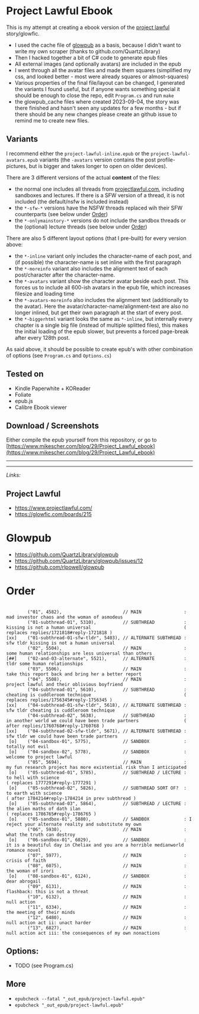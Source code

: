 
# Project Lawful Ebook

This is my attempt at creating a ebook version of the [project lawful](https://www.projectlawful.com/) story/glowfic.

 - I used the cache file of [glowpub](https://github.com/QuartzLibrary/glowpub) as a basis, 
   because I didn't want to write my own scraper (thanks to github.com/QuartzLibrary)
 - Then I hacked together a bit of C# code to generate epub files
 - All external images (and optionally avatars) are included in the epub
 - I went through all the avatar files and made them squares (simplified my css, and looked better - most were already squares or almost-squares)
 - Various properties of the final file/layout can be changed, I generated the variants I found useful, but if anyone wants something special it should be enough to close the repo, edit `Program.cs` and run `make` 
 - the glowpub_cache files where created 2023-09-04, the story was there finished and hasn't seen any updates for a few months - but if there should be any new changes please create an github issue to remind me to create new files.

## Variants

I recommend either the `project-lawful-inline.epub` or the `project-lawful-avatars.epub` variants
(the `-avatars` version contains the post profile-pictures, but is bigger and takes longer to open on older devices).

There are 3 different versions of the actual **content** of the files:
  - the normal one includes all threads from [projectlawful.com](https://www.projectlawful.com/), including sandboxes and lectures. If there is a SFW version of a thread, it is not included (the default/nsfw is included instead)
  - the `*-sfw-*` versions have the NSFW threads replaced wih their SFW counterparts (see below under [Order](#order))
  - the `*-onlymainstory-*` versions do not include the sandbox threads or the (optional) lecture threads (see below under [Order](#order))

There are also 5 different layout options (that I pre-built) for every version above:
  - the `*-inline` variant only includes the character-name of each post, and (if possible) the character-name is set inline with the first paragraph
  - the `*-moreinfo` variant also includes the alignment text of each post/character after the character-name.
  - the `*-avatars` variant show the character avatar beside each post. This forces us to include all 600-ish avatars in the epub file, which increases filesize and loading time
  - the `*-avatars-moreinfo` also includes the alignment text (additionally to the avatar). Here the avatar/character-name/alignment-text are also no longer inlined, but get their own paragraph at the start of every post.
  - the `*-biggerhtml` variant looks the same as `*-inline`, but internally every chapter is a single big file (instead of multiple splitted files), this makes the initial loading of the epub slower, but prevents a forced page-break after every 128th post.

As said above, it should be possible to create epub's with other combination of options (see `Program.cs` and `Options.cs`)

## Tested on

 - Kindle Paperwhite + KOReader
 - Foliate
 - epub.js
 - Calibre Ebook viewer

## Download / Screenshots

Either compile the epub yourself from this repository, or go to [https://www.mikescher.com/blog/29/Project_Lawful_ebook](https://www.mikescher.com/blog/29/Project_Lawful_ebook) 

----

----

*Links:*

## Project Lawful

 - https://www.projectlawful.com/
 - https://glowfic.com/boards/215

 # Glowpub

 - https://github.com/QuartzLibrary/glowpub
 - https://github.com/QuartzLibrary/glowpub/issues/12
 - https://github.com/rlpowell/glowpub

 # Order

~~~~~~~

        ("01", 4582),                       // MAIN                : mad investor chaos and the woman of asmodeus
        ("01-subthread-01", 5310),          // SUBTHREAD           : kissing is not a human universal                                   ( replaces replies/1721818#reply-1721818 )
[xx]    ("01-subthread-01-sfw-tldr", 5403), // ALTERNATE SUBTHREAD : sfw tldr kissing is not a human universal
        ("02", 5504),                       // MAIN                : some human relationships are less universal than others
[##]    ("02-and-03-alternate", 5521),      // ALTERNATE           : tldr some human relationships
        ("03", 5506),                       // MAIN                : take this report back and bring her a better report
        ("04", 5508),                       // MAIN                : project lawful and their oblivious boyfriend
        ("04-subthread-01", 5610),          // SUBTHREAD           : cheating is cuddleroom technique                                   ( replaces replies/1756345#reply-1756345 )
[xx]    ("04-subthread-01-sfw-tldr", 5618), // ALTERNATE SUBTHREAD : sfw tldr cheating is cuddleroom technique
        ("04-subthread-02", 5638),          // SUBTHREAD           : in another world we could have been trade partners                 ( after replies/1760768#reply-1760768 )
[xx]    ("04-subthread-02-sfw-tldr", 5671), // ALTERNATE SUBTHREAD : sfw tldr we could have been trade partners
 [o]    ("04-sandbox-01", 5775),            // SANDBOX             : totally not evil
 [o]    ("04-sandbox-02", 5778),            // SANDBOX             : welcome to project lawful
        ("05", 5694),                       // MAIN                : my fun research project has more existential risk than I anticipated
 [o]    ("05-subthread-01", 5785),          // SUBTHREAD / LECTURE : to hell with science                                                   ( replaces 1777291#reply-1777291 )
 [o]    ("05-subthread-02", 5826),          // SUBTHREAD SORT OF?  : to earth with science                                                  ( after 1784214#reply-1784214 in prev subthread )
 [o]    ("05-subthread-03", 5864),          // SUBTHREAD / LECTURE : the alien maths of dath ilan                                           ( replaces 1786765#reply-1786765 )
 [o]    ("05-sandbox-01", 5880),            // SANDBOX             : I reject your alternate reality and substitute my own
        ("06", 5930),                       // MAIN                : what the truth can destroy
 [o]    ("06-sandbox-01", 6029),            // SANDBOX             : it is a beautiful day in Cheliax and you are a horrible medianworld romance novel
        ("07", 5977),                       // MAIN                : crisis of faith
        ("08", 6075),                       // MAIN                : the woman of irori
 [o]    ("08-sandbox-01", 6124),            // SANDBOX             : dear abrogail
        ("09", 6131),                       // MAIN                : flashback: this is not a threat
        ("10", 6132),                       // MAIN                : null action
        ("11", 6334),                       // MAIN                : the meeting of their minds 
        ("12", 6480),                       // MAIN                : null action act ii: unact harder
        ("13", 6827),                       // MAIN                : null action act iii: the consequences of my own nonactions

~~~~~~~

## Options:

 - TODO (see Program.cs)


## More

- `epubcheck --fatal "_out_epub/project-lawful.epub"`
- `epubcheck "_out_epub/project-lawful.epub"`